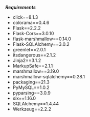 ***Requirements***

- click==8.1.3
- colorama==0.4.6
- Flask==2.2.2
- Flask-Cors==3.0.10
- flask-marshmallow==0.14.0
- Flask-SQLAlchemy==3.0.2
- greenlet==2.0.1
- itsdangerous==2.1.2
- Jinja2==3.1.2
- MarkupSafe==2.1.1
- marshmallow==3.19.0
- marshmallow-sqlalchemy==0.28.1
- packaging==21.3
- PyMySQL==1.0.2
- pyparsing==3.0.9
- six==1.16.0
- SQLAlchemy==1.4.44
- Werkzeug==2.2.2
